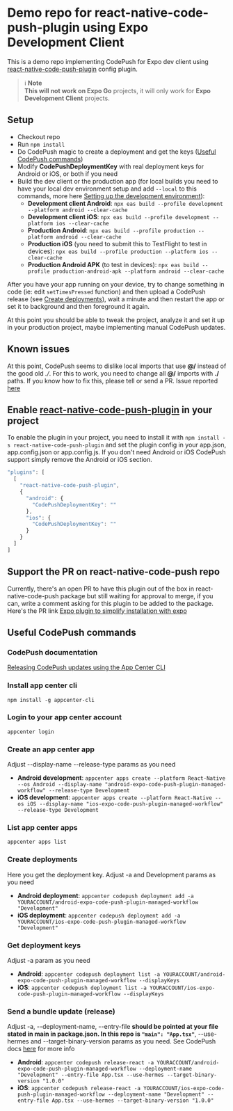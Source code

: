 # Demo repo for react-native-code-push-plugin using Expo Development Client
This is a demo repo implementing CodePush for Expo dev client using [react-native-code-push-plugin](https://github.com/GSTJ/react-native-code-push-plugin) config plugin.

> :information_source: **Note** <br>
**This will not work on Expo Go** projects, it will only work for **Expo Development Client** projects.

## Setup
* Checkout repo
* Run `npm install`
* Do CodePush magic to create a deployment and get the keys ([Useful CodePush commands](#useful-codepush-commands))
* Modify **CodePushDeploymentKey** with real deployment keys for Android or iOS, or both if you need
* Build the dev client or the production app (for local builds you need to have your local dev environment setup and add `--local` to this commands, more here [Setting up the development environment](https://reactnative.dev/docs/environment-setup)):
  * **Development client Android**: `npx eas build --profile development --platform android --clear-cache`
  * **Development client iOS**: `npx eas build --profile development --platform ios --clear-cache`
  * **Production Android**: `npx eas build --profile production --platform android --clear-cache`
  * **Production iOS** (you need to submit this to TestFlight to test in devices): `npx eas build --profile production --platform ios --clear-cache`
  * **Production Android APK** (to test in devices): `npx eas build --profile production-android-apk --platform android --clear-cache`

After you have your app running on your device, try to change something in code (ie: edit `setTimesPressed` function) and then upload a CodePush release (see [Create deployments](#create-deployments)), wait a minute and then restart the app or set it to background and then foreground it again.

At this point you should be able to tweak the project, analyze it and set it up in your production project, maybe implementing manual CodePush updates.

## Known issues
At this point, CodePush seems to dislike local imports that use **@/** instead of the good old *./*. For this to work, you need to change all **@/** imports with **./** paths. If you know how to fix this, please tell or send a PR. Issue reported [here](https://github.com/microsoft/appcenter-cli/issues/2417)

## Enable [react-native-code-push-plugin](https://github.com/GSTJ/react-native-code-push-plugin#add-the-package-to-your-npm-dependencies) in your project
To enable the plugin in your project, you need to install it with `npm install -s react-native-code-push-plugin` and set the plugin config in your app.json, app.config.json or app.config.js. If you don't need Android or iOS CodePush support simply remove the Android or iOS section.

```javascript
"plugins": [
  [
    "react-native-code-push-plugin",
    {
      "android": {
        "CodePushDeploymentKey": ""
      },
      "ios": {
        "CodePushDeploymentKey": ""
      }
    }
  ]
]
```

## Support the PR on react-native-code-push repo
Currently, there's an open PR to have this plugin out of the box in react-native-code-push package but still waiting for approval to merge, if you can, write a comment asking for this plugin to be added to the package. Here's the PR link [Expo plugin to simplify installation with expo](https://github.com/microsoft/react-native-code-push/pull/2415)

## Useful CodePush commands

### CodePush documentation
[Releasing CodePush updates using the App Center CLI](https://learn.microsoft.com/en-us/appcenter/distribution/codepush/cli)

### Install app center cli
`npm install -g appcenter-cli`

### Login to your app center account
`appcenter login`

### Create an app center app
Adjust --display-name --release-type params as you need

* **Android development**: `appcenter apps create --platform React-Native --os Android --display-name "android-expo-code-push-plugin-managed-workflow" --release-type Development`
* **iOS development**: `appcenter apps create --platform React-Native --os iOS --display-name "ios-expo-code-push-plugin-managed-workflow" --release-type Development`

### List app center apps
`appcenter apps list`

### Create deployments
Here you get the deployment key. Adjust -a and Development params as you need

* **Android deployment**: `appcenter codepush deployment add -a YOURACCOUNT/android-expo-code-push-plugin-managed-workflow "Development"`
* **iOS deployment**: `appcenter codepush deployment add -a YOURACCOUNT/ios-expo-code-push-plugin-managed-workflow "Development"`

### Get deployment keys
Adjust -a param as you need

* **Android**: `appcenter codepush deployment list -a YOURACCOUNT/android-expo-code-push-plugin-managed-workflow --displayKeys`
* **iOS**: `appcenter codepush deployment list -a YOURACCOUNT/ios-expo-code-push-plugin-managed-workflow --displayKeys`

### Send a bundle update (release)
Adjust -a, --deployment-name, --entry-file **should be pointed at your file stated in main in package.json. In this repo is `"main": "App.tsx"`**, --use-hermes and --target-binary-version params as you need. See CodePush docs [here](https://learn.microsoft.com/en-us/appcenter/distribution/codepush/cli) for more info

* **Android**: `appcenter codepush release-react -a YOURACCOUNT/android-expo-code-push-plugin-managed-workflow --deployment-name "Development" --entry-file App.tsx --use-hermes --target-binary-version "1.0.0"`
* **iOS**: `appcenter codepush release-react -a YOURACCOUNT/ios-expo-code-push-plugin-managed-workflow --deployment-name "Development" --entry-file App.tsx --use-hermes --target-binary-version "1.0.0"`
